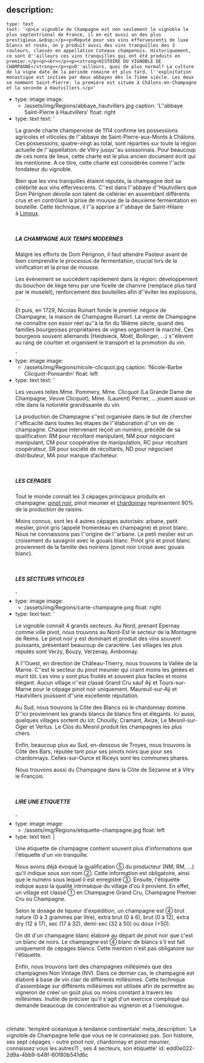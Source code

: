 description:
  -
    type: text
    text: '<p>Le vignoble de Champagne est non seulement le vignoble le plus septentrional de France, il en est aussi un des plus prestigieux.&nbsp;</p><p>Réputé pour ses vins effervescents de luxe blancs et rosés, on y produit aussi des vins tranquilles des 3 couleurs, classés en appellation Coteaux champenois. Historiquement, ce sont d''ailleurs ces vins tranquilles qui ont été produits en premier.</p><p><br></p><p><strong>HISTOIRE DU VIGNOBLE DE CHAMPAGNE</strong></p><p>D''ailleurs, quoi de plus normal? La culture de la vigne date de la période romaine et plus tard, l''exploitation monastique est initiée par deux abbayes dès le 7ième siècle. Les deux se nomment Saint-Pierre: la première est située à Châlons-en-Champagne et la seconde à Hautvillers.</p>'
  -
    type: image
    image:
      - /assets/img/Regions/abbaye_hautvillers.jpg
    caption: 'L''abbaye Saint-Pierre à Hautvillers'
    float: right
  -
    type: text
    text: '<p>La grande charte champenoise de 1114 confirme les possessions agricoles et viticoles de l''abbaye de Saint-Pierre-aux-Monts à Châlons. Ces possessions, quatre-vingt au total, sont réparties sur toute la région actuelle de l''appellation: de Vitry jusqu''au soissonnais. Pour beaucoup de ces noms de lieux, cette charte est le plus ancien document écrit qui les mentionne. A ce titre, cette charte est considérée comme l''acte fondateur du vignoble.</p><p>Bien que les vins tranquilles étaient réputés, la champagne doit sa célébrité aux vins effervescents. C''est dans l''abbaye d''Hautvillers que Dom Pérignon dévoile son talent de cellérier en assemblant différents crus et en contrôlant la prise de mousse de la deuxième fermentation en bouteille. Cette technique, il l''a apprise à l''abbaye de Saint-Hilaire à&nbsp;<a href="/fr/region/limoux" target="_blank">Limoux</a>.</p><p><br></p><h5><strong>LA CHAMPAGNE AUX TEMPS MODERNES</strong></h5><p>Malgré les efforts de Dom Pérignon, il faut attendre Pasteur avant de bien comprendre le processus de fermentation, crucial lors de la vinification et la prise de mousse.</p><p>Les évènement se succèdent rapidement dans la région: développement du bouchon de liège tenu par une ficelle de chanvre (remplacé plus tard par le muselet), renforcement des bouteilles afin d''éviter les explosions, ...</p><p>Et puis, en 1729, Nicolas Ruinart fonde le premier négoce de Champagne, la maison de Champagne Ruinart. La vente de Champagne ne connaître son essor réel qu''à la fin du 18ième siècle, quand des familles bourgeoises propriétaires de vignes organisent le marché. Ces bourgeois souvent allemands (Heidsieck, Moët, Bollinger, ...) s''élèvent au rang de courtier et organisent le transport et la promotion du vin. </p>'
  -
    type: image
    image:
      - /assets/img/Regions/nicole-clicquot.jpg
    caption: 'Nicole-Barbe Clicquot-Ponsardin'
    float: left
  -
    type: text
    text: '<p>Les veuves telles Mme. Pommery, Mme. Clicquot (La Grande Dame de Champagne, Veuve Clicquot), Mme. (Laurent) Perrier, ... jouent aussi un rôle dans la notoriété grandissante du vin.</p><p>La production de Champagne s''est organisée dans le but de chercher l''efficacité dans toutes les étapes de l''élaboration d''un vin de champagne. Chaque intervenant reçoit un numéro, précédé de sa qualification: RM pour récoltant manipulant, NM pour négociant manipulant, CM pour coopérative de manipulation, RC pour récoltant coopérateur, SR pour société de récoltants, ND pour négociant distributeur, MA pour marque d’acheteur.</p><p><br></p><h5>LES CEPAGES</h5><p>Tout le monde connaît les 3 cépages principaux produits en champagne: <a href="/fr/grape/pinot-noir" target="_blank">pinot noir</a>, pinot meunier et <a href="/fr/grape/chardonnay" target="_blank">chardonnay</a> représentent 90% de la production de raisins.&nbsp;</p><p>Moins connus, sont les 4 autres cépages autorisés: arbane, petit meslier, pinot gris (appelé fromenteau en champagne) et pinot blanc. Nous ne connaissons pas l''origine de l''arbane. Le petit meslier est un croisement du savagnin avec le gouais blanc. Pinot gris et pinot blanc proviennent de la famille des noiriens (pinot noir croisé avec gouais blanc).</p><p><br></p><h5>LES SECTEURS VITICOLES</h5>'
  -
    type: image
    image:
      - /assets/img/Regions/carte-champagne.png
    float: right
  -
    type: text
    text: '<p>Le vignoble connaît 4 grands secteurs. Au Nord, prenant Epernay comme ville pivot, nous trouvons au Nord-Est le secteur de la Montagne de Reims. Le pinot noir y est dominant et produit des vins souvent puissants, présentant beaucoup de caractère. Les villages les plus réputés sont Verzy, Bouzy, Verzenay, Ambonnay.</p><p>A l''Ouest, en direction de Château-Thierry, nous trouvons la Vallée de la Marne. C''est le secteur du pinot meunier qui craint moins les gelées et murit tôt. Les vins y sont plus fruités et souvent plus faciles et moins élégant. Aucun village n''est classé Grand Cru sauf Aÿ et Tours-sur-Marne pour le cépage pinot noir uniquement. Maureuil-sur-Aÿ et Hautvillers jouissent d''une excellente réputation.</p><p>Au Sud, nous trouvons la Côte des Blancs où le chardonnay domine. D''ici proviennent les grands blancs de blancs fins et élégants. Ici aussi, quelques villages sortent du lot: Chouilly, Cramant, Avize, Le Mesnil-sur-Oger et Vertus. Le Clos du Mesnil produit les champagnes les plus chers.</p><p>Enfin, beaucoup plus au Sud, en-dessous de Troyes, nous trouvons la Côte des Bars, réputée tant pour ses pinots noirs que pour ses chardonnays. Celles-sur-Ource et Riceys sont les communes phares.</p><p>Nous trouvons aussi du Champagne dans la Côte de Sézanne et à Vitry le François.</p><p><br></p><h5>LIRE UNE ETIQUETTE</h5>'
  -
    type: image
    image:
      - /assets/img/Regions/etiquette-champagne.jpg
    float: left
  -
    type: text
    text: |
      <p>Une étiquette de champagne contient souvent plus d'informations que l'étiquette d'un vin tranquille.</p><p>Nous avons déjà évoqué la qualification ⑤
       du producteur (NM, RM, ...) qu'il indique sous son nom ②. Cette information est obligatoire, ainsi que le numéro sous lequel il est enregistré ③. Ensuite, l'étiquette indique aussi la qualité intrinsèque du village d'où il provient. En effet, un village est classé ① en Champagne Grand Cru, Champagne Premier Cru ou Champagne.</p><p>Selon le dosage de liqueur d'expédition, un champagne est ④ brut nature (0 à 3 grammes par litre), extra brut (0 à 6), brut (0 à 12), extra dry (12 à 17), sec (17 à 32), demi-sec (32 à 50) ou doux (+50).</p><p>On dit d'un champagne blanc élaboré au départ de pinot noir que c'est un blanc de noirs. Le champagne est ④ blanc de blancs s'il est fait uniquement de cépages blancs. Cette mention n'est pas obligatoire sur l'étiquette.</p><p>Enfin, nous trouvons tant des champagnes millésimés que des champagnes Non Vintage (NV). Dans ce dernier cas, le champagne est élaboré à base de vin clair de différents millésimes. Cette technique d'assemblage sur différents millésimes est utilisée afin de permettre au vigneron de créer un goût plus ou moins constant à travers les millésimes. Inutile de préciser qu'il s'agit d'un exercice compliqué qui demande beaucoup de concentration au vigneron et à l'oenologue.</p><p><br></p>
      
climate: 'tempéré océanique à tendance continentale'
meta_description: 'Le vignoble de Champagne telle que vous ne le connaissiez pas. Son histoire, ses sept cépages - outre pinot noir, chardonnay et pinot meunier, connaissez vous les autres?) , ses 4 secteurs, son étiquette'
id: edd0e022-2d9a-4bb9-b48f-60f80b541d6c
